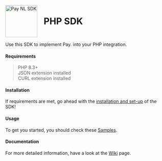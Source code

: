 <div style="display:flex;align-items:center;gap:20px;">
    <img src="https://www.pay.nl/uploads/1/brands/main_logo.png"  alt="Pay NL SDK" width="100px"/>
    <h1 style="margin: 0;padding: 0;">PHP SDK</h1>
</div>

Use this SDK to implement Pay. into your PHP integration.

#### Requirements

> PHP 8.3+  
JSON extension installed  
CURL extension installed

#### Installation

If requirements are met, go ahead with the [installation and set-up](https://github.com/paynl/php-sdk/wiki/Install) of the SDK!

#### Usage

To get you started, you should check these [Samples](https://github.com/paynl/SDK-PHP/blob/main/samples).


#### Documentation

For more detailed information, have a look at the [Wiki](https://github.com/paynl/php-sdk/wiki/) page.
